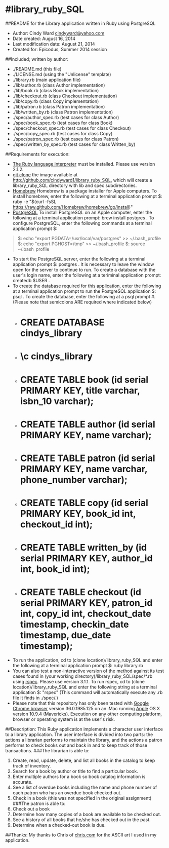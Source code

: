 
#library_ruby_SQL
====================

##README for the Library application written in Ruby using PostgreSQL

* Author: Cindy Ward <cindyward@yahoo.com>
* Date created: August 16, 2014
* Last modification date: August 21, 2014
* Created for:  Epicodus, Summer 2014 session

##Included; written by author:
* ./README.md (this file)
* ./LICENSE.md (using the "Unlicense" template)
* ./library.rb (main application file)
* ./lib/author.rb (class Author implementation)
* ./lib/book.rb (class Book implementation)
* ./lib/checkout.rb (class Checkout implementation)
* ./lib/copy.rb (class Copy implementation)
* ./lib/patron.rb (class Patron implementation)
* ./lib/written_by.rb (class Patron implementation)
* ./spec/author_spec.rb (test cases for class Author)
* ./spec/book_spec.rb (test cases for class Book)
* ./spec/checkout_spec.rb (test cases for class Checkout)
* ./spec/copy_spec.rb (test cases for class Copy)
* ./spec/patron_spec.rb (test cases for class Patron)
* ./spec/written_by_spec.rb (test cases for class Written_by)

##Requirements for execution:
* [The Ruby language interpreter](https://www.ruby-lang.org/en/downloads/) must be installed. Please use version 2.1.2. 
* [git clone](http://github.com/) the image available at http://github.com/cindyward1/library_ruby_SQL, which will create a library_ruby_SQL directory with lib and spec subdirectories.
* [Homebrew](http://brew.sh/) Homebrew is a package installer for Apple computers. To install homebrew, enter the following at a terminal application prompt $: ruby -e "$(curl -fsSL https://raw.github.com/Homebrew/homebrew/go/install)"
* [PostgreSQL](http://http://www.postgresql.org/) To install PostgreSQL on an Apple computer, enter the following at a terminal application prompt: brew install postgres . To configure PostgreSQL, enter the following commands at a terminal application prompt $: 
> $: echo "export PGDATA=/usr/local/var/postgres" >> ~/.bash_profile
> $: echo "export PGHOST=/tmp" >> ~/.bash_profile
> $: source ~/.bash_profile
* To start the PostgreSQL server, enter the following at a terminal application prompt $: postgres . It is necessary to leave the window open for the server to continue to run. To create a database with the user's login name, enter the following at a teriminal application prompt: createdb $USER .
* To create the database required for this application, enter the following at a terminal application prompt to run the PostgreSQL application $: psql . To create the database, enter the following at a psql prompt #. (Please note that semicolons ARE required where indicated below)
  * # CREATE DATABASE cindys_library
  * # \c cindys_library
  * # CREATE TABLE book (id serial PRIMARY KEY, title varchar, isbn_10 varchar);
  * # CREATE TABLE author (id serial PRIMARY KEY, name varchar);
  * # CREATE TABLE patron (id serial PRIMARY KEY, name varchar, phone_number varchar);
  * # CREATE TABLE copy (id serial PRIMARY KEY, book_id int, checkout_id int);
  * # CREATE TABLE written_by (id serial PRIMARY KEY, author_id int, book_id int);
  * # CREATE TABLE checkout (id serial PRIMARY KEY, patron_id int, copy_id int, checkout_date timestamp, checkin_date timestamp, due_date timestamp);
* To run the application, cd to (clone location)/library_ruby_SQL and enter the following at a terminal application prompt $: ruby library.rb
* You can also test a non-interactive version of the method against its test cases found in (your working directory)/library_ruby_SQL/spec/*.rb using [rspec](https://rubygems.org/gems/rspec). Please use version 3.1.1. To run rspec, cd to (clone location)/library_ruby_SQL and enter the following string at a terminal application $: "rspec" (This command will automatically execute any .rb file it finds in ./spec/.)
* Please note that this repository has only been tested with [Google Chrome browser](http://www.google.com/intl/en/chrome/browser) version 36.0.1985.125 on an iMac running [Apple](http://www.apple.com) OS X version 10.9.4 (Mavericks). Execution on any other computing platform, browser or operating system is at the user's risk.

##Description:
This Ruby application implements a character user interface to a library application. The user interface is divided into two parts: the actions a librarian performs to maintain the library, and the actions a patron performs to check books out and back in and to keep track of those transactions.
###The librarian is able to: 
1. Create, read, update, delete, and list all books in the catalog to keep track of inventory.
2. Search for a book by author or title to find a particular book.
3. Enter multiple authors for a book so book catalog information is accurate.
4. See a list of overdue books including the name and phone number of each patron who has an overdue book checked out.
5. Check in a book (this was not specified in the original assignment)
###The patron is able to:
1. Check out a book
2. Determine how many copies of a book are available to be checked out.
3. See a history of all books that he/she has checked out in the past.
4. Determine when a checked-out book is due.

##Thanks:
My thanks to Chris of [chris.com](http://chris.com) for the ASCII art I used in my application.
